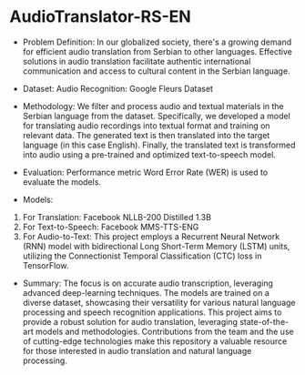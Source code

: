 # AudioTranslator-RS-EN

- Problem Definition:
In our globalized society, there's a growing demand for efficient audio translation from Serbian to other languages. Effective solutions in audio translation facilitate authentic international communication and access to cultural content in the Serbian language.

- Dataset:
Audio Recognition: Google Fleurs Dataset

- Methodology:
We filter and process audio and textual materials in the Serbian language from the dataset. Specifically, we developed a model for translating audio recordings into textual format and training on relevant data. The generated text is then translated into the target language (in this case English). Finally, the translated text is transformed into audio using a pre-trained and optimized text-to-speech model.

- Evaluation:
Performance metric Word Error Rate (WER) is used to evaluate the models.

- Models:
1. For Translation: Facebook NLLB-200 Distilled 1.3B
2. For Text-to-Speech: Facebook MMS-TTS-ENG
3. For Audio-to-Text: This project employs a Recurrent Neural Network (RNN) model with bidirectional Long Short-Term Memory (LSTM) units, utilizing the Connectionist Temporal Classification (CTC) loss in TensorFlow. 

- Summary:
The focus is on accurate audio transcription, leveraging advanced deep-learning techniques. The models are trained on a diverse dataset, showcasing their versatility for various natural language processing and speech recognition applications. This project aims to provide a robust solution for audio translation, leveraging state-of-the-art models and methodologies. Contributions from the team and the use of cutting-edge technologies make this repository a valuable resource for those interested in audio translation and natural language processing.
